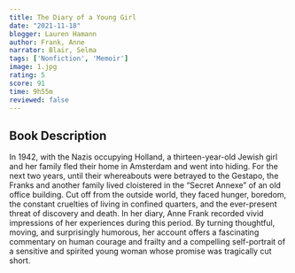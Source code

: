 ```yaml
---
title: The Diary of a Young Girl
date: "2021-11-18"
blogger: Lauren Hamann
author: Frank, Anne
narrator: Blair, Selma
tags: ['Nonfiction', 'Memoir']
image: 1.jpg
rating: 5
score: 91
time: 9h55m
reviewed: false
---
```





## Book Description

In 1942, with the Nazis occupying Holland, a thirteen-year-old Jewish girl and her family fled their home in Amsterdam and went into hiding. For the next two years, until their whereabouts were betrayed to the Gestapo, the Franks and another family lived cloistered in the “Secret Annexe” of an old office building. Cut off from the outside world, they faced hunger, boredom, the constant cruelties of living in confined quarters, and the ever-present threat of discovery and death. In her diary, Anne Frank recorded vivid impressions of her experiences during this period. By turning thoughtful, moving, and surprisingly humorous, her account offers a fascinating commentary on human courage and frailty and a compelling self-portrait of a sensitive and spirited young woman whose promise was tragically cut short.